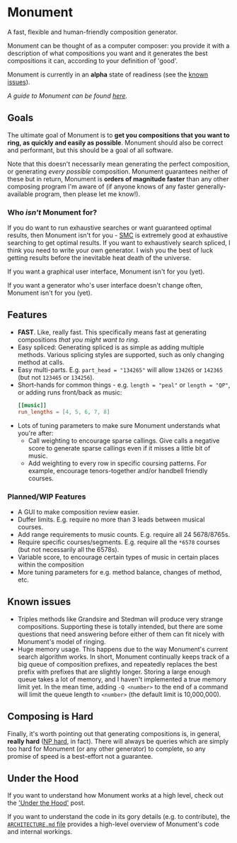 # Monument

A fast, flexible and human-friendly composition generator.

Monument can be thought of as a computer composer: you provide it with a description of what
compositions you want and it generates the best compositions it can, according to your definition
of 'good'.

Monument is currently in an **alpha** state of readiness (see the [known issues](#known-issues)).

_A guide to Monument can be found [here](cli/guide.md)._

## Goals

The ultimate goal of Monument is to **get you compositions that you want to ring, as quickly and
easily as possible**.  Monument should also be correct and performant, but this should be a goal of
all software.

Note that this doesn't necessarily mean generating the perfect composition, or generating _every
possible_ composition.  Monument guarantees neither of these but in return, Monument is **orders of
magnitude faster** than any other composing program I'm aware of (if anyone knows of any faster
generally-available program, then please let me know!).

### Who _isn't_ Monument for?

If you do want to run exhaustive searches or want guaranteed optimal results, then Monument isn't
for you - [SMC](https://github.com/GACJ/smc) is extremely good at exhaustive searching to get
optimal results.  If you want to exhaustively search spliced, I think you need to write your own
generator.  I wish you the best of luck getting results before the inevitable heat death of the
universe.

If you want a graphical user interface, Monument isn't for you (yet).

If you want a generator who's user interface doesn't change often, Monument isn't for you (yet).

## Features

- **FAST**.  Like, really fast.  This specifically means fast at generating compositions _that you
  might want to ring_.
- Easy spliced: Generating spliced is as simple as adding multiple methods.  Various splicing styles
  are supported, such as only changing method at calls.
- Easy multi-parts.  E.g. `part_head = "134265"` will allow `134265` or `142365` (but not `123465`
  or `134256`).
- Short-hands for common things - e.g. `length = "peal"` or `length = "QP"`, or adding runs
  front/back as music:
  ```toml
  [[music]]
  run_lengths = [4, 5, 6, 7, 8]
  ```
- Lots of tuning parameters to make sure Monument understands what you're after:
  - Call weighting to encourage sparse callings.  Give calls a negative score to generate sparse
    callings even if it misses a little bit of music.
  - Add weighting to every row in specific coursing patterns.  For example, encourage
    tenors-together and/or handbell friendly courses.

### Planned/WIP Features

- A GUI to make composition review easier.
- Duffer limits.  E.g. require no more than 3 leads between musical courses.
- Add range requirements to music counts.  E.g. require all 24 5678/8765s.
- Require specific courses/segments.  E.g. require all the `*6578` courses (but not necessarily all
  the 6578s).
- Variable score, to encourage certain types of music in certain places within the composition
- More tuning parameters for e.g. method balance, changes of method, etc.

## Known issues

- Triples methods like Grandsire and Stedman will produce very strange compositions.  Supporting
  these is totally intended, but there are some questions that need answering before either of
  them can fit nicely with Monument's model of ringing.
- Huge memory usage.  This happens due to the way Monument's current search algorithm works.  In
  short, Monument continually keeps track of a big queue of composition prefixes, and repeatedly
  replaces the best prefix with prefixes that are slightly longer.  Storing a large enough queue
  takes a lot of memory, and I haven't implemented a true memory limit yet.  In the mean time,
  adding `-Q <number>` to the end of a command will limit the queue length to `<number>` (the
  default limit is 10,000,000).

## Composing is Hard

Finally, it's worth pointing out that generating compositions is, in general, **really hard** ([NP
hard](https://en.wikipedia.org/wiki/NP-hardness), in fact).  There will always be queries which are
simply too hard for Monument (or any other generator) to complete, so any promise of speed is a
best-effort not a guarantee.

## Under the Hood

If you want to understand how Monument works at a high level, check out the
['Under the Hood'](under-the-hood.md) post.

If you want to understand the code in its gory details (e.g. to contribute), the
[`ARCHITECTURE.md` file](https://github.com/kneasle/ringing/blob/master/monument/README.md)
provides a high-level overview of Monument's code and internal workings.
